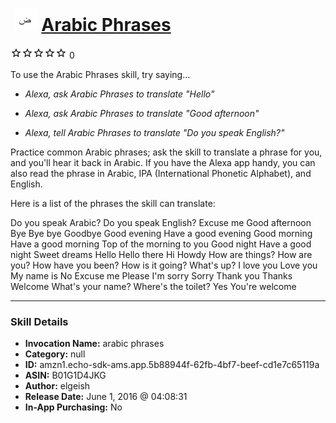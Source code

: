 # &nbsp;<img src="skill_icon" alt="Arabic Phrases icon" width="36"> [Arabic Phrases](http://alexa.amazon.com/#skills/amzn1.echo-sdk-ams.app.5b88944f-62fb-4bf7-beef-cd1e7c65119a)
![0 stars](../../images/ic_star_border_black_18dp_1x.png)![0 stars](../../images/ic_star_border_black_18dp_1x.png)![0 stars](../../images/ic_star_border_black_18dp_1x.png)![0 stars](../../images/ic_star_border_black_18dp_1x.png)![0 stars](../../images/ic_star_border_black_18dp_1x.png) 0

To use the Arabic Phrases skill, try saying...

* *Alexa, ask Arabic Phrases to translate "Hello"*

* *Alexa, ask Arabic Phrases to translate "Good afternoon"*

* *Alexa, tell Arabic Phrases to translate "Do you speak English?"*

Practice common Arabic phrases; ask the skill to translate a phrase for you, and you'll hear it back in Arabic. If you have the Alexa app handy, you can also read the phrase in Arabic, IPA (International Phonetic Alphabet), and English.

Here is a list of the phrases the skill can translate:

Do you speak Arabic?
Do you speak English?
Excuse me
Good afternoon
Bye
Bye bye
Goodbye
Good evening
Have a good evening
Good morning
Have a good morning
Top of the morning to you
Good night
Have a good night
Sweet dreams
Hello
Hello there
Hi
Howdy
How are things?
How are you?
How have you been?
How is it going?
What's up?
I love you
Love you
My name is
No
Excuse me
Please
I'm sorry
Sorry
Thank you
Thanks
Welcome
What's your name?
Where's the toilet?
Yes
You're welcome

***

### Skill Details

* **Invocation Name:** arabic phrases
* **Category:** null
* **ID:** amzn1.echo-sdk-ams.app.5b88944f-62fb-4bf7-beef-cd1e7c65119a
* **ASIN:** B01G1D4JKG
* **Author:** elgeish
* **Release Date:** June 1, 2016 @ 04:08:31
* **In-App Purchasing:** No
